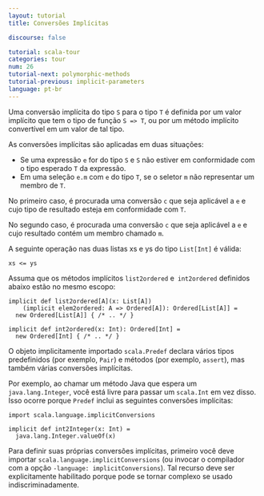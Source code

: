 ```yaml
---
layout: tutorial
title: Conversões Implícitas

discourse: false

tutorial: scala-tour
categories: tour
num: 26
tutorial-next: polymorphic-methods
tutorial-previous: implicit-parameters
language: pt-br
---
```


Uma conversão implícita do tipo `S` para o tipo `T` é definida por um valor implícito que tem o tipo de função `S => T`, ou por um método implícito convertível em um valor de tal tipo.

As conversões implícitas são aplicadas em duas situações:

* Se uma expressão `e` for do tipo `S` e `S` não estiver em conformidade com o tipo esperado `T` da expressão.
* Em uma seleção `e.m` com `e` do tipo `T`, se o seletor `m` não representar um membro de `T`.

No primeiro caso, é procurada uma conversão `c` que seja aplicável a `e` e cujo tipo de resultado esteja em conformidade com `T`.

No segundo caso, é procurada uma conversão `c` que seja aplicável a `e` e cujo resultado contém um membro chamado `m`.

A seguinte operação nas duas listas xs e ys do tipo `List[Int]` é válida:

```
xs <= ys
```

Assuma que os métodos implícitos `list2ordered` e` int2ordered` definidos abaixo estão no mesmo escopo:

```
implicit def list2ordered[A](x: List[A])
    (implicit elem2ordered: A => Ordered[A]): Ordered[List[A]] =
  new Ordered[List[A]] { /* .. */ }

implicit def int2ordered(x: Int): Ordered[Int] =
  new Ordered[Int] { /* .. */ }
```

O objeto implicitamente importado `scala.Predef` declara vários tipos predefinidos (por exemplo, `Pair`) e métodos (por exemplo, `assert`), mas também várias conversões implícitas.

Por exemplo, ao chamar um método Java que espera um `java.lang.Integer`, você está livre para passar um `scala.Int` em vez disso. Isso ocorre porque `Predef` inclui as seguintes conversões implícitas:

```tut
import scala.language.implicitConversions

implicit def int2Integer(x: Int) =
  java.lang.Integer.valueOf(x)
```

Para definir suas próprias conversões implícitas, primeiro você deve importar `scala.language.implicitConversions` (ou invocar o compilador com a opção `-language: implicitConversions`). Tal recurso deve ser explicitamente habilitado porque pode se tornar complexo se usado indiscriminadamente.
